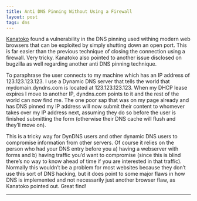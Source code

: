```yaml
---
title: Anti DNS Pinning Without Using a Firewall
layout: post
tags: dns
---
```


[Kanatoko](https://web.archive.org/web/20150320094409/http://www.jumperz.net/index.php?i=2&a=1&b=7) found a vulnerability in the DNS pinning used withing modern web browsers that can be exploited by simply shutting down an open port. This is far easier than the previous technique of closing the connection using a firewall. Very tricky. Kanatoko also pointed to another issue disclosed on bugzilla as well regarding another anti DNS pinning technique.

To paraphrase the user connects to my machine which has an IP address of 123.123.123.123. I use a Dynamic DNS server that tells the world that mydomain.dyndns.com is located at 123.123.123.123. When my DHCP lease expires I move to another IP, dyndns.com points to it and the rest of the world can now find me. The one poor sap that was on my page already and has DNS pinned my IP address will now submit their content to whomever takes over my IP address next, assuming they do so before the user is finished submitting the form (otherwise their DNS cache will flush and they’ll move on).

This is a tricky way for DynDNS users and other dynamic DNS users to compromise information from other servers. Of course it relies on the person who had your DNS entry before you a) having a webserver with forms and b) having traffic you’d want to compromise (since this is blind there’s no way to know ahead of time if you are interested in that traffic). Normally this wouldn’t be a problem for most websites because they don’t use this sort of DNS hacking, but it does point to some major flaws in how DNS is implemented and not necessarily just another browser flaw, as Kanatoko pointed out. Great find!

---


